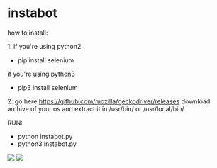 # instabot
how to install:

1: if you're using python2
* pip install selenium 

if you're using python3
* pip3 install selenium 

2: go here https://github.com/mozilla/geckodriver/releases
download archive of your os and extract it in /usr/bin/ or /usr/local/bin/

RUN:
* python instabot.py
* python3 instabot.py


![](https://github.com/wxkz/instabot/blob/master/README/follow.gif)
![](https://github.com/wxkz/instabot/blob/master/README/like.gif)
